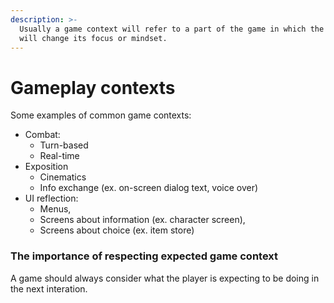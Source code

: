 ```yaml
---
description: >-
  Usually a game context will refer to a part of the game in which the player
  will change its focus or mindset.
---
```


# Gameplay contexts



 Some examples of common game contexts:

* Combat: 
  * Turn-based
  * Real-time
* Exposition
  * Cinematics
  * Info exchange \(ex. on-screen dialog text, voice over\)
* UI reflection:
  * Menus,
  * Screens about information \(ex. character screen\),
  * Screens about choice \(ex. item store\)

### The importance of respecting expected game context

A game should always consider what the player is expecting to be doing in the next interation.




